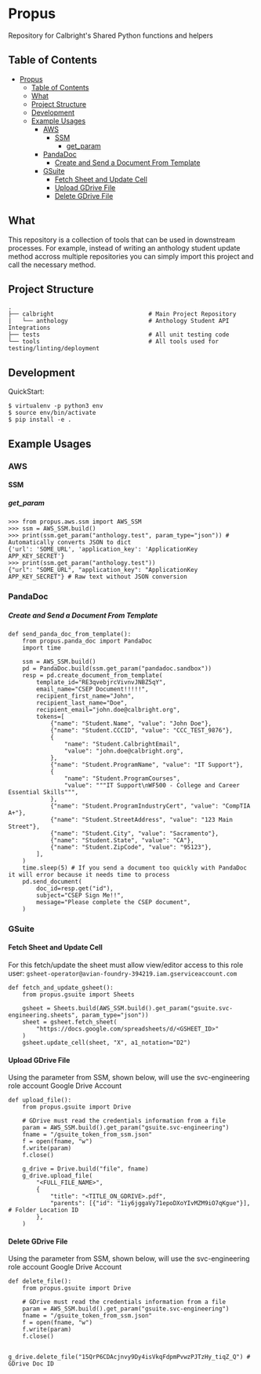 # Propus
Repository for Calbright's Shared Python functions and helpers

## Table of Contents
- [Propus](#propus)
  - [Table of Contents](#table-of-contents)
  - [What](#what)
  - [Project Structure](#project-structure)
  - [Development](#development)
  - [Example Usages](#example-usages)
    - [AWS](#aws)
      - [SSM](#ssm)
        - [get\_param](#get_param)
    - [PandaDoc](#pandadoc)
        - [Create and Send a Document From Template](#create-and-send-a-document-from-template)
    - [GSuite](#gsuite)
      - [Fetch Sheet and Update Cell](#fetch-sheet-and-update-cell)
      - [Upload GDrive File](#upload-gdrive-file)
      - [Delete GDrive File](#delete-gdrive-file)


## What
This repository is a collection of tools that can be used in downstream processes. For example, instead of writing an anthology student update method accross multiple repositories you can simply import this project and call the necessary method.

## Project Structure
```
.
├── calbright                           # Main Project Repository
|   └── anthology                      	# Anthology Student API Integrations
├── tests                       		# All unit testing code
└── tools                       		# All tools used for testing/linting/deployment
```

## Development

QuickStart:
```
$ virtualenv -p python3 env
$ source env/bin/activate
$ pip install -e .
```

## Example Usages

### AWS

#### SSM
##### get_param
```
>>> from propus.aws.ssm import AWS_SSM
>>> ssm = AWS_SSM.build()
>>> print(ssm.get_param("anthology.test", param_type="json")) # Automatically converts JSON to dict
{'url': 'SOME_URL', 'application_key': 'ApplicationKey APP_KEY_SECRET'}
>>> print(ssm.get_param("anthology.test"))
{"url": "SOME_URL", "application_key": "ApplicationKey APP_KEY_SECRET"} # Raw text without JSON conversion
```
### PandaDoc
##### Create and Send a Document From Template
```
def send_panda_doc_from_template():
    from propus.panda_doc import PandaDoc
    import time

    ssm = AWS_SSM.build()
    pd = PandaDoc.build(ssm.get_param("pandadoc.sandbox"))
    resp = pd.create_document_from_template(
        template_id="RE3qvebjrcVivnvJNBZ5qY",
        email_name="CSEP Document!!!!!",
        recipient_first_name="John",
        recipient_last_name="Doe",
        recipient_email="john.doe@calbright.org",
        tokens=[
            {"name": "Student.Name", "value": "John Doe"},
            {"name": "Student.CCCID", "value": "CCC_TEST_9876"},
            {
                "name": "Student.CalbrightEmail",
                "value": "john.doe@calbright.org",
            },
            {"name": "Student.ProgramName", "value": "IT Support"},
            {
                "name": "Student.ProgramCourses",
                "value": """IT Support\nWF500 - College and Career Essential Skills""",
            },
            {"name": "Student.ProgramIndustryCert", "value": "CompTIA A+"},
            {"name": "Student.StreetAddress", "value": "123 Main Street"},
            {"name": "Student.City", "value": "Sacramento"},
            {"name": "Student.State", "value": "CA"},
            {"name": "Student.ZipCode", "value": "95123"},
        ],
    )
    time.sleep(5) # If you send a document too quickly with PandaDoc it will error because it needs time to process
    pd.send_document(
        doc_id=resp.get("id"),
        subject="CSEP Sign Me!!",
        message="Please complete the CSEP document",
    )
```

### GSuite
#### Fetch Sheet and Update Cell
For this fetch/update the sheet must allow view/editor access to this role user: `gsheet-operator@avian-foundry-394219.iam.gserviceaccount.com`
```
def fetch_and_update_gsheet():
    from propus.gsuite import Sheets

    gsheet = Sheets.build(AWS_SSM.build().get_param("gsuite.svc-engineering.sheets", param_type="json"))
    sheet = gsheet.fetch_sheet(
        "https://docs.google.com/spreadsheets/d/<GSHEET_ID>"
    )
    gsheet.update_cell(sheet, "X", a1_notation="D2")
```

#### Upload GDrive File
Using the parameter from SSM, shown below, will use the svc-engineering role account Google Drive Account
```
def upload_file():
    from propus.gsuite import Drive

    # GDrive must read the credentials information from a file
    param = AWS_SSM.build().get_param("gsuite.svc-engineering")
    fname = "/gsuite_token_from_ssm.json"
    f = open(fname, "w")
    f.write(param)
    f.close()

    g_drive = Drive.build("file", fname)
    g_drive.upload_file(
        "<FULL_FILE_NAME>",
        {
            "title": "<TITLE_ON_GDRIVE>.pdf",
            "parents": [{"id": "1iy6jggaVy71epoDXoYIvMZM9iO7qKgue"}], # Folder Location ID
        },
    )
```

#### Delete GDrive File
Using the parameter from SSM, shown below, will use the svc-engineering role account Google Drive Account
```
def delete_file():
    from propus.gsuite import Drive

    # GDrive must read the credentials information from a file
    param = AWS_SSM.build().get_param("gsuite.svc-engineering")
    fname = "/gsuite_token_from_ssm.json"
    f = open(fname, "w")
    f.write(param)
    f.close()

    g_drive.delete_file("15QrP6CDAcjnvy9Dy4isVkqFdpmPvwzPJTzHy_tiqZ_Q") # GDrive Doc ID
```